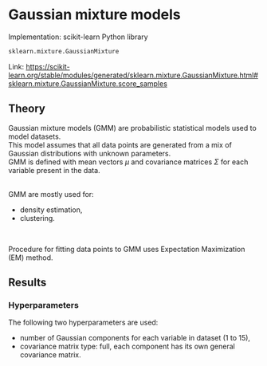 # Gaussian mixture models

Implementation: scikit-learn Python library
```python
sklearn.mixture.GaussianMixture
```
Link: https://scikit-learn.org/stable/modules/generated/sklearn.mixture.GaussianMixture.html#sklearn.mixture.GaussianMixture.score_samples
<br>

## Theory
Gaussian mixture models (GMM) are probabilistic statistical models used to model datasets. <br>
This model assumes that all data points are generated from a mix of Gaussian distributions with unknown parameters. <br>
GMM is defined with mean vectors $\mu$ and covariance matrices $\Sigma$ for each variable present in the data. <br><br>

GMM are mostly used for:
- density estimation,
- clustering.
<br>

Procedure for fitting data points to GMM uses Expectation Maximization (EM) method. <br>

## Results
### Hyperparameters
The following two hyperparameters are used:
- number of Gaussian components for each variable in dataset (1 to 15),
- covariance matrix type: full, each component has its own general covariance matrix.
